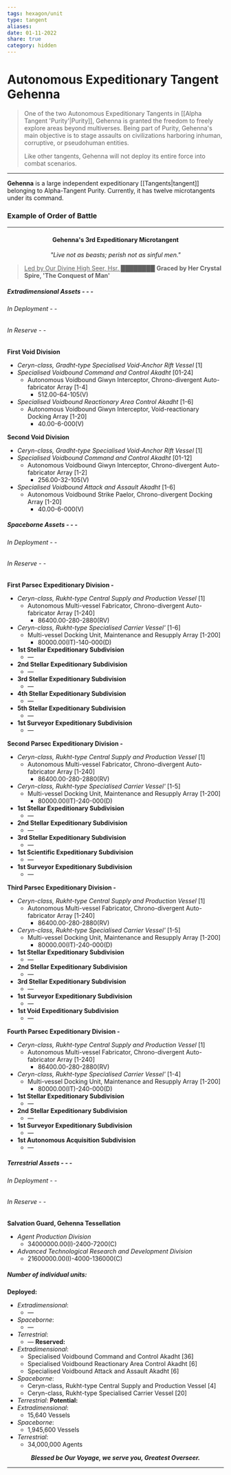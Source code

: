 ```yaml
---
tags: hexagon/unit
type: tangent
aliases: 
date: 01-11-2022
share: true
category: hidden
---
```

# Autonomous Expeditionary Tangent Gehenna

> One of the two Autonomous Expeditionary Tangents in [[Alpha Tangent 'Purity'|Purity]], Gehenna is granted the freedom to freely explore areas beyond multiverses. Being part of Purity, Gehenna's main objective is to stage assaults on civilizations harboring inhuman, corruptive, or pseudohuman entities.
> 
> Like other tangents, Gehenna will not deploy its entire force into combat scenarios.
---

**Gehenna** is a large independent expeditionary [[Tangents|tangent]] belonging to Alpha-Tangent Purity. Currently, it has twelve microtangents under its command.

### Example of Order of Battle
---
<h4><center>Gehenna's 3rd Expeditionary Microtangent</center></h4>
<i><center>"Live not as beasts; perish not as sinful men."</center></i>

> <u>Led by Our Divine High Seer, Hsr. ████████</u>
> **Graced by Her Crystal Spire, 'The Conquest of Man'**

##### Extradimensional Assets - - -
###### In Deployment - -


###### In Reserve - -
**First Void Division**
- *Ceryn-class, Gradht-type Specialised Void-Anchor Rift Vessel* [1]
- *Specialised Voidbound Command and Control Akadht* [01-24]
	- Autonomous Voidbound Giwyn Interceptor, Chrono-divergent Auto-fabricator Array [1-4]
		- 512.00-64-105(V)
- *Specialised Voidbound Reactionary Area Control Akadht* [1-6]
	- Autonomous Voidbound Giwyn Interceptor, Void-reactionary Docking Array [1-20]
		- 40.00-6-000(V)

**Second Void Division**
- *Ceryn-class, Gradht-type Specialised Void-Anchor Rift Vessel* [1]
- *Specialised Voidbound Command and Control Akadht* [01-12]
	- Autonomous Voidbound Giwyn Interceptor, Chrono-divergent Auto-fabricator Array [1-2]
		- 256.00-32-105(V)
- *Specialised Voidbound Attack and Assault Akadht* [1-6]
	- Autonomous Voidbound Strike Paelor, Chrono-divergent Docking Array [1-20]
		- 40.00-6-000(V)

##### Spaceborne Assets - - -
###### In Deployment - -


###### In Reserve - -
**First Parsec Expeditionary Division -**
- *Ceryn-class, Rukht-type Central Supply and Production Vessel* [1]
	- Autonomous Multi-vessel Fabricator, Chrono-divergent Auto-fabricator Array [1-240]
		-  86400.00-280-2880(RV)
- *Ceryn-class, Rukht-type Specialised Carrier Vessel'* [1-6]
	- Multi-vessel Docking Unit, Maintenance and Resupply Array [1-200]
		- 80000.00(IT)-140-000(D)
- **1st Stellar Expeditionary Subdivision**
	- —
- **2nd Stellar Expeditionary Subdivision**
	- —
- **3rd Stellar Expeditionary Subdivision**
	- —
- **4th Stellar Expeditionary Subdivision**
	- —
- **5th Stellar Expeditionary Subdivision**
	- —
- **1st Surveyor Expeditionary Subdivision**
	- —

**Second Parsec Expeditionary Division -**
- *Ceryn-class, Rukht-type Central Supply and Production Vessel* [1]
	- Autonomous Multi-vessel Fabricator, Chrono-divergent Auto-fabricator Array [1-240]
		-  86400.00-280-2880(RV)
- *Ceryn-class, Rukht-type Specialised Carrier Vessel'* [1-5]
	- Multi-vessel Docking Unit, Maintenance and Resupply Array [1-200]
		- 80000.00(IT)-240-000(D)
- **1st Stellar Expeditionary Subdivision**
	- —
- **2nd Stellar Expeditionary Subdivision**
	- —
- **3rd Stellar Expeditionary Subdivision**
	- —
- **1st Scientific Expeditionary Subdivision**
	- —
- **1st Surveyor Expeditionary Subdivision**
	- —

**Third Parsec Expeditionary Division -**
- *Ceryn-class, Rukht-type Central Supply and Production Vessel* [1]
	- Autonomous Multi-vessel Fabricator, Chrono-divergent Auto-fabricator Array [1-240]
		-  86400.00-280-2880(RV)
- *Ceryn-class, Rukht-type Specialised Carrier Vessel'* [1-5]
	- Multi-vessel Docking Unit, Maintenance and Resupply Array [1-200]
		- 80000.00(IT)-240-000(D)
- **1st Stellar Expeditionary Subdivision**
	- —
- **2nd Stellar Expeditionary Subdivision**
	- —
- **3rd Stellar Expeditionary Subdivision**
	- —
- **1st Surveyor Expeditionary Subdivision**
	- —
- **1st Void Expeditionary Subdivision**
	- —

**Fourth Parsec Expeditionary Division -**
- *Ceryn-class, Rukht-type Central Supply and Production Vessel* [1]
	- Autonomous Multi-vessel Fabricator, Chrono-divergent Auto-fabricator Array [1-240]
		-  86400.00-280-2880(RV)
- *Ceryn-class, Rukht-type Specialised Carrier Vessel'* [1-4]
	- Multi-vessel Docking Unit, Maintenance and Resupply Array [1-200]
		- 80000.00(IT)-240-000(D)
- **1st Stellar Expeditionary Subdivision**
	- —
- **2nd Stellar Expeditionary Subdivision**
	- —
- **1st Surveyor Expeditionary Subdivision**
	- —
- **1st Autonomous Acquisition Subdivision**
	- —




##### Terrestrial Assets - - -
###### In Deployment - -


###### In Reserve - -
**Salvation Guard, Gehenna Tessellation**
- *Agent Production Division*
	- 34000000.00(I)-2400-7200(C)
- *Advanced Technological Research and Development Division*
	- 21600000.00(I)-4000-136000(C)

##### Number of individual units:
**Deployed:**
- *Extradimensional*: 
	- —
- *Spaceborne*: 
	- —
- *Terrestrial*: 
	- —
**Reserved:**
- *Extradimensional*: 
	- Specialised Voidbound Command and Control Akadht [36]
	- Specialised Voidbound Reactionary Area Control Akadht [6]
	- Specialised Voidbound Attack and Assault Akadht [6]
- *Spaceborne*: 
	- Ceryn-class, Rukht-type Central Supply and Production Vessel [4]
	- Ceryn-class, Rukht-type Specialised Carrier Vessel [20]
- *Terrestrial*: 
**Potential:**
- *Extradimensional*:
	- 15,640 Vessels
- *Spaceborne*:
	- 1,945,600 Vessels
- *Terrestrial*:
	- 34,000,000 Agents

<b><i><center>Blessed be Our Voyage, we serve you, Greatest Overseer.</center></i></b>

---
